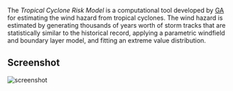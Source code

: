 The _Tropical Cyclone Risk Model_ is a computational tool developed by
[GA](http://www.ga.gov.au "Geoscience Australia") for estimating the wind
hazard from tropical cyclones. The wind hazard is estimated by generating
thousands of years worth of storm tracks that are statistically similar to the
historical record, applying a parametric windfield and boundary layer model,
and fitting an extreme value distribution.

## Screenshot

![screenshot](https://rawgithub.com/GeoscienceAustralia/tcrm/master/docs/screenshot.png)

